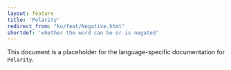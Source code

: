 ```yaml
---
layout: feature
title: 'Polarity'
redirect_from: "ko/feat/Negative.html"
shortdef: 'whether the word can be or is negated'
---
```


This document is a placeholder for the language-specific documentation
for `Polarity`.
